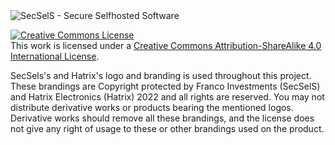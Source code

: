  <img src="https://github.com/SecSelS/assets/tree/main/copyright_protected_assets/3_PNG.png" alt="SecSelS - Secure Selfhosted Software">

<a rel="license" href="http://creativecommons.org/licenses/by-sa/4.0/"><img alt="Creative Commons License" style="border-width:0" src="https://i.creativecommons.org/l/by-sa/4.0/88x31.png" /></a><br />This work is licensed under a <a rel="license" href="http://creativecommons.org/licenses/by-sa/4.0/">Creative Commons Attribution-ShareAlike 4.0 International License</a>.

SecSels's and Hatrix's logo and branding is used throughout this project. These brandings are Copyright protected by Franco Investments (SecSelS) and Hatrix Electronics (Hatrix) 2022 and all rights are reserved. You may not distribute derivative works or products bearing the mentioned logos. Derivative works should remove all these brandings, and the license does not give any right of usage to these or other brandings used on the product.
